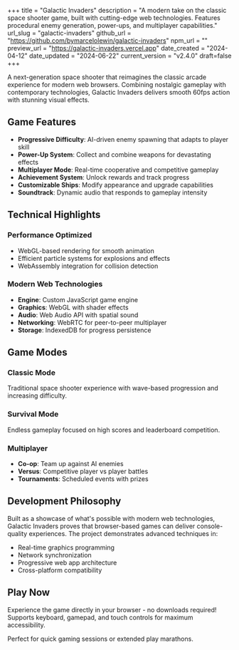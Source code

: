 +++
title = "Galactic Invaders"
description = "A modern take on the classic space shooter game, built with cutting-edge web technologies. Features procedural enemy generation, power-ups, and multiplayer capabilities."
url_slug = "galactic-invaders"
github_url = "https://github.com/bymarcelolewin/galactic-invaders"
npm_url = ""
preview_url = "https://galactic-invaders.vercel.app"
date_created = "2024-04-12"
date_updated = "2024-06-22"
current_version = "v2.4.0"
draft=false
+++

A next-generation space shooter that reimagines the classic arcade experience for modern web browsers. Combining nostalgic gameplay with contemporary technologies, Galactic Invaders delivers smooth 60fps action with stunning visual effects.

## Game Features

- **Progressive Difficulty**: AI-driven enemy spawning that adapts to player skill
- **Power-Up System**: Collect and combine weapons for devastating effects
- **Multiplayer Mode**: Real-time cooperative and competitive gameplay
- **Achievement System**: Unlock rewards and track progress
- **Customizable Ships**: Modify appearance and upgrade capabilities
- **Soundtrack**: Dynamic audio that responds to gameplay intensity

## Technical Highlights

### Performance Optimized
- WebGL-based rendering for smooth animation
- Efficient particle systems for explosions and effects
- WebAssembly integration for collision detection

### Modern Web Technologies
- **Engine**: Custom JavaScript game engine
- **Graphics**: WebGL with shader effects
- **Audio**: Web Audio API with spatial sound
- **Networking**: WebRTC for peer-to-peer multiplayer
- **Storage**: IndexedDB for progress persistence

## Game Modes

### Classic Mode
Traditional space shooter experience with wave-based progression and increasing difficulty.

### Survival Mode
Endless gameplay focused on high scores and leaderboard competition.

### Multiplayer
- **Co-op**: Team up against AI enemies
- **Versus**: Competitive player vs player battles
- **Tournaments**: Scheduled events with prizes

## Development Philosophy

Built as a showcase of what's possible with modern web technologies, Galactic Invaders proves that browser-based games can deliver console-quality experiences. The project demonstrates advanced techniques in:

- Real-time graphics programming
- Network synchronization
- Progressive web app architecture
- Cross-platform compatibility

## Play Now

Experience the game directly in your browser - no downloads required! Supports keyboard, gamepad, and touch controls for maximum accessibility.

Perfect for quick gaming sessions or extended play marathons.